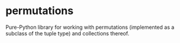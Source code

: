 # permutations
Pure-Python library for working with permutations (implemented as a subclass of the tuple type) and collections thereof.
